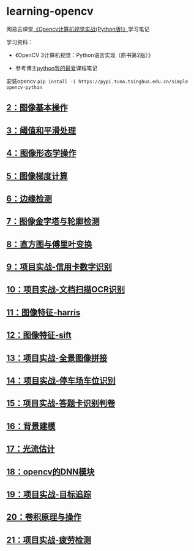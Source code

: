 # learning-opencv

网易云课堂[《Opencv计算机视觉实战(Python版)》](https://study.163.com/course/courseMain.htm?courseId=1208943817)学习笔记

学习资料：
* 《OpenCV 3计算机视觉：Python语言实现（原书第2版）》

* 参考博主[python我的最爱](https://www.cnblogs.com/my-love-is-python/category/1308248.html)课程笔记

安装opencv
`pip install -i https://pypi.tuna.tsinghua.edu.cn/simple opencv-python`

## [2：图像基本操作](./chapter2)

## [3：阈值和平滑处理](./chapter3)

## [4：图像形态学操作](./chapter4)

## [5：图像梯度计算](./chapter5)

## [6：边缘检测](./chapter6)

## [7：图像金字塔与轮廓检测](./chapter7)

## [8：直方图与傅里叶变换](./chapter8)

## [9：项目实战-信用卡数字识别](./chapter9)

## [10：项目实战-文档扫描OCR识别](./chapter10)

## [11：图像特征-harris](./chapter11)

## [12：图像特征-sift](./chapter12)

## [13：项目实战-全景图像拼接](./chapter13)

## [14：项目实战-停车场车位识别](./chapter14)

## [15：项目实战-答题卡识别判卷](./chapter15)

## [16：背景建模](./chapter16)

## [17：光流估计](./chapter17)

## [18：opencv的DNN模块](./chapter18)

## [19：项目实战-目标追踪](./chapter19)

## [20：卷积原理与操作](./chapter20)

## [21：项目实战-疲劳检测](./chapter21)
